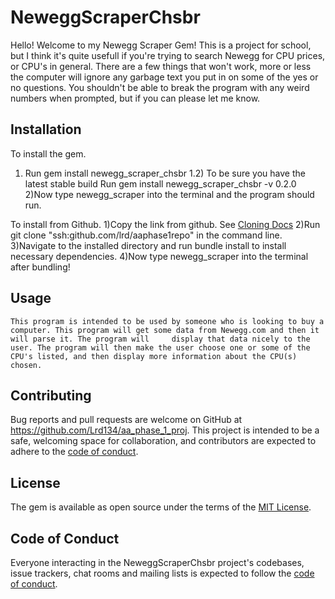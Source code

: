 # NeweggScraperChsbr

Hello! Welcome to my Newegg Scraper Gem! This is a project for school, but I think it's quite usefull if you're trying to search Newegg for CPU prices, or CPU's in general.
There are a few things that won't work, more or less the computer will ignore any garbage text you put in on some of the yes or no questions.
You shouldn't be able to break the program with any weird numbers when prompted, but if you can please let me know.

## Installation
    
To install the gem.
1) Run gem install newegg_scraper_chsbr
1.2) To be sure you have the latest stable build Run gem install newegg_scraper_chsbr -v 0.2.0
2)Now type newegg_scraper into the terminal and the program should run.


To install from Github. 
1)Copy the link from github. See [Cloning Docs](https://docs.github.com/en/github/creating-cloning-and-archiving-repositories/cloning-a-repository)
2)Run git clone "ssh:github.com/lrd/aaphase1repo" in the command line.
3)Navigate to the installed directory and run bundle install to install necessary dependencies.
4)Now type newegg_scraper into the terminal after bundling!

## Usage

    This program is intended to be used by someone who is looking to buy a computer. This program will get some data from Newegg.com and then it will parse it. The program will     display that data nicely to the user. The program will then make the user choose one or some of the CPU's listed, and then display more information about the CPU(s) chosen.


## Contributing

Bug reports and pull requests are welcome on GitHub at https://github.com/Lrd134/aa_phase_1_proj. This project is intended to be a safe, welcoming space for collaboration, and contributors are expected to adhere to the [code of conduct](https://github.com/[USERNAME]/newegg_scraper_chsbr/blob/master/CODE_OF_CONDUCT.md).

## License

The gem is available as open source under the terms of the [MIT License](https://opensource.org/licenses/MIT).

## Code of Conduct

Everyone interacting in the NeweggScraperChsbr project's codebases, issue trackers, chat rooms and mailing lists is expected to follow the [code of conduct](https://github.com/[USERNAME]/newegg_scraper_chsbr/blob/master/CODE_OF_CONDUCT.md).
